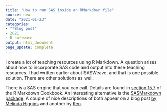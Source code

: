 ```yaml
---
title: "How to run SAS inside an RMarkdown file"
source: new
date: "2021-01-23"
categories:
- "*Blog post"
- 2021
- R software
output: html_document
page_update: complete
---
```


I create a lot of teaching resources using R Markdown. A question arises about how to incorporate SAS code and output into these teaching resources. I had written earlier about SASWeave, and that is one possible solution. There are other solutions as well.

<!--more-->

There is a SAS engine that you can call. Details are found in [section 15.7](https://bookdown.org/yihui/rmarkdown-cookbook/eng-sas.html) of the R Markdown Cookbook. An interesting alternative is the [SASMarkdown package](https://CRAN.R-project.org/package=SASmarkdown). A couple of nice descriptions of both appear on a blog post [by Melinda Higgins](https://www.r-bloggers.com/2019/09/create-rmarkdown-document-with-sas-code-and-output-sas-engine/) and another by [Ken](http://ritsokiguess.site/docs/2018/08/20/sas-in-r-markdown/).
